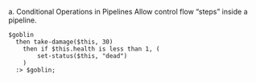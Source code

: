 a. Conditional Operations in Pipelines
Allow control flow “steps” inside a pipeline.
```javascript!
$goblin
  then take-damage($this, 30)
    then if $this.health is less than 1, (
        set-status($this, "dead")
    )
  :> $goblin;
```